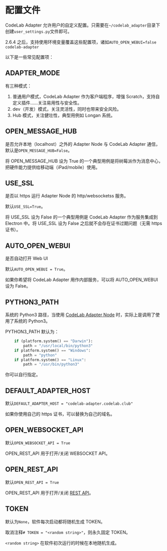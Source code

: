 # 配置文件

CodeLab Adapter 允许用户的自定义配置。只需要在`~/codelab_adapter`目录下创建`user_settings.py`文件即可。 

2.6.4 之后，支持使用环境变量覆盖这些配置项，诸如`AUTO_OPEN_WEBUI=false codelab-adapter`

以下是一些常见配置项：

## ADAPTER_MODE
有三种模式：

1. 普通用户模式，CodeLab Adapter 作为客户端程序，增强 Scratch，支持自定义插件……关注易用性与安全性。
2. dev（开发）模式，关注灵活性，同时也带来安全风险。
3. Hub 模式，关注健壮性，典型用例如 Longan 系统。

## OPEN_MESSAGE_HUB

是否允许本地（localhost）之外的 Adapter Node 与 CodeLab Adapter 通信，默认是`OPEN_MESSAGE_HUB=False`。

将 OPEN_MESSAGE_HUB 设为 True 的一个典型用例是将树莓派作为消息中心，把硬件能力提供给移动端（iPad/mobile）使用。

## USE_SSL

是否以 https 运行 Adapter Node 的 http/websocketss 服务。

默认`USE_SSL=True`。

将 USE_SSL 设为 False 的一个典型用例是 CodeLab Adapter 作为服务集成到 Electron 中。将 USE_SSL 设为 False 之后就不会存在证书过期问题（无需 https 证书）。

## AUTO_OPEN_WEBUI

是否自动打开 Web UI

默认`AUTO_OPEN_WEBUI = True`。

如果你希望将 CodeLab Adapter 用作内部服务，可以将 AUTO_OPEN_WEBUI 设为 False。

## PYTHON3_PATH

系统的 Python3 路径，当使用 [CodeLab Adapter Node](https://github.com/CodeLabClub/codelab_adapter_extensions/tree/master/nodes_v3) 时，实际上是调用了使用了系统的 Python3。

PYTHON3_PATH 默认为：

```python
    if (platform.system() == "Darwin"):
        path = "/usr/local/bin/python3"
    if platform.system() == "Windows":
        path = "python"
    if platform.system() == "Linux":
        path = "/usr/bin/python3"
```

你可以自行指定。

## DEFAULT_ADAPTER_HOST

默认`DEFAULT_ADAPTER_HOST = "codelab-adapter.codelab.club"`

如果你使用自己的 https 证书，可以替换为自己的域名。

## OPEN_WEBSOCKET_API

默认`OPEN_WEBSOCKET_API = True`

OPEN_REST_API 用于打开/关闭 WEBSOCKET API。

## OPEN_REST_API

默认`OPEN_REST_API = True`

OPEN_REST_API 用于打开/关闭 [REST API](/dev_guide/REST-API/)。

## TOKEN

默认为`None`，软件每次启动都将随机生成 TOKEN。

取消注释`# TOKEN = "<random string>"`，则永久固定 TOKEN。

`<random string>` 在软件初次运行的时候在本地随机生成。
